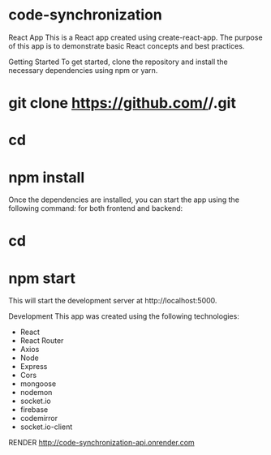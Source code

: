 # code-synchronization 
React App
This is a React app created using create-react-app. The purpose of this app is to demonstrate basic React concepts and best practices.

Getting Started
To get started, clone the repository and install the necessary dependencies using npm or yarn.

# git clone https://github.com/<username>/<repository>.git
# cd <repository>
# npm install

Once the dependencies are installed, you can start the app using the following command:
for both frontend and backend:
# cd <file>
# npm start

This will start the development server at http://localhost:5000.

Development
This app was created using the following technologies:

* React
* React Router
* Axios
* Node
* Express
* Cors
* mongoose
* nodemon
* socket.io
* firebase
* codemirror
* socket.io-client

RENDER
http://code-synchronization-api.onrender.com



